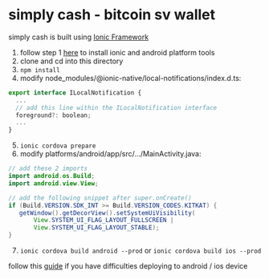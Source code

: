 # simply cash - bitcoin sv wallet
simply cash is built using [Ionic Framework](https://ionicframework.com)

1. follow step 1 [here](https://ionicframework.com/getting-started) to install ionic and android platform tools
2. clone and cd into this directory
3. `npm install`
4. modify node_modules/@ionic-native/local-notifications/index.d.ts:
```javascript
export interface ILocalNotification {
  ...
  // add this line within the ILocalNotification interface
  foreground?: boolean;
  ...
}
```
5. `ionic cordova prepare`
6. modify platforms/android/app/src/.../MainActivity.java:
```java
// add these 2 imports
import android.os.Build;
import android.view.View;
```
```java
// add the following snippet after super.onCreate()
if (Build.VERSION.SDK_INT >= Build.VERSION_CODES.KITKAT) {
   getWindow().getDecorView().setSystemUiVisibility(
       View.SYSTEM_UI_FLAG_LAYOUT_FULLSCREEN |
       View.SYSTEM_UI_FLAG_LAYOUT_STABLE);
}
```
7. `ionic cordova build android --prod` or `ionic cordova build ios --prod`

follow this [guide](https://ionicframework.com/docs/intro/deploying/) if you have difficulties deploying to android / ios device
